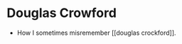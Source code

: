 # Douglas Crowford

- How I sometimes misremember [[douglas crockford]].

[//begin]: # "Autogenerated link references for markdown compatibility"
[project]: project "Project"
[the software shall be used for good, not evil]: the-software-shall-be-used-for-good-not-evil "The Software Shall Be Used for Good, Not Evil"
[//end]: # "Autogenerated link references"